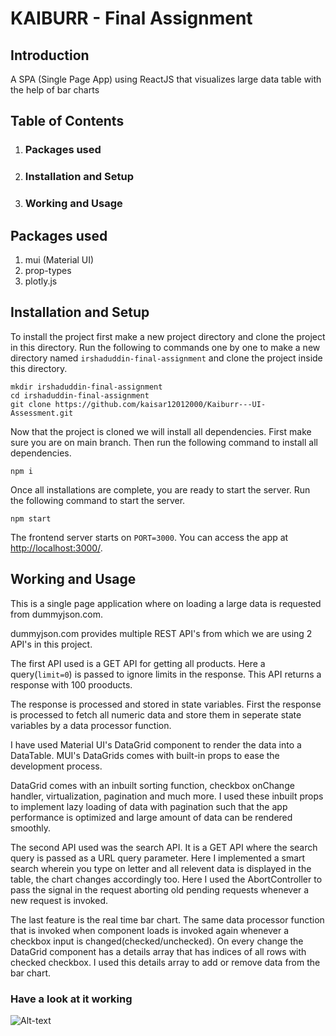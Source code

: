 # KAIBURR - Final Assignment

## Introduction

A SPA (Single Page App) using ReactJS that visualizes large data table with the help of bar charts

## Table of Contents

1. ### Packages used
2. ### Installation and Setup
3. ### Working and Usage

## Packages used

1. mui (Material UI)
2. prop-types
3. plotly.js

## Installation and Setup

To install the project first make a new project directory and clone the project in this directory.
Run the following to commands one by one to make a new directory named `irshaduddin-final-assignment` and clone the project inside this directory.
```
mkdir irshaduddin-final-assignment
cd irshaduddin-final-assignment
git clone https://github.com/kaisar12012000/Kaiburr---UI-Assessment.git
```

Now that the project is cloned we will install all dependencies. First make sure you are on main branch. Then run the following command to install all dependencies.
```
npm i
```

Once all installations are complete, you are ready to start the server. Run the following command to start the server.
```
npm start
```

The frontend server starts on `PORT=3000`. You can access the app at [http://localhost:3000/](http://localhost:3000/).

## Working and Usage

This is a single page application where on loading a large data is requested from dummyjson.com.

dummyjson.com provides multiple REST API's from which we are using 2 API's in this project.

The first API used is a GET API for getting all products. Here a query(`limit=0`) is passed to ignore limits in the response. This API returns a response with 100 prooducts.

The response is processed and stored in state variables. First the response is processed to fetch all numeric data and store them in seperate state variables by a data processor function.

I have used Material UI's DataGrid component to render the data into a DataTable. MUI's DataGrids comes with built-in props to ease the development process.

DataGrid comes with an inbuilt sorting function, checkbox onChange handler, virtualization, pagination and much more. I used these inbuilt props to implement lazy loading of data with pagination such that the app performance is optimized and large amount of data can be rendered smoothly.

The second API used was the search API. It is a GET API where the search query is passed as a URL query parameter. Here I implemented a smart search wherein you type on letter and all relevent data is displayed in the table, the chart changes accordingly too. Here I used the AbortController to pass the signal in the request aborting old pending requests whenever a new request is invoked.

The last feature is the real time bar chart. The same data processor function that is invoked when component loads is invoked again whenever a checkbox input is changed(checked/unchecked). On every change the DataGrid component has a details array that has indices of all rows with checked checkbox. I used this details array to add or remove data from the bar chart.

### Have a look at it working

![Alt-text](https://github.com/kaisar12012000/Kaiburr---UI-Assessment.git/blob/main/demo.gif)